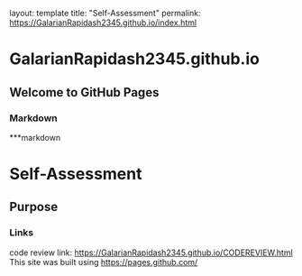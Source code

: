 
layout: template
title: "Self-Assessment"
permalink: https://GalarianRapidash2345.github.io/index.html



# GalarianRapidash2345.github.io

## Welcome to GitHub Pages


### Markdown

***markdown


# Self-Assessment
## Purpose
### Links

code review link: https://GalarianRapidash2345.github.io/CODEREVIEW.html
This site was built using https://pages.github.com/
